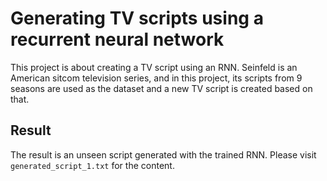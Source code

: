 # Generating TV scripts using a recurrent neural network
This project is about creating a TV script using an RNN. Seinfeld is an American sitcom television series, and in this project, its scripts from 9 seasons are used as the dataset and a new TV script is created based on that.
## Result
The result is an unseen script generated with the trained RNN. Please visit `generated_script_1.txt` for the content.